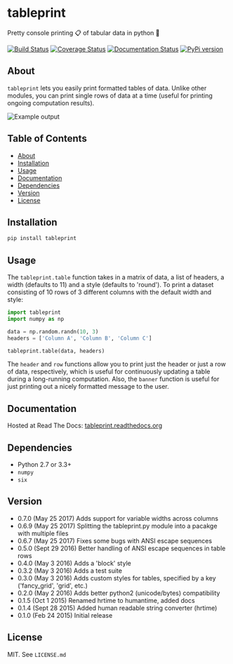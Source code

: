 # tableprint
Pretty console printing :clipboard: of tabular data in python :snake:

[![Build Status](https://travis-ci.org/nirum/tableprint.svg?branch=master)](https://travis-ci.org/nirum/tableprint)
[![Coverage Status](https://codecov.io/gh/nirum/tableprint/branch/master/graph/badge.svg)](https://codecov.io/gh/nirum/tableprint)
[![Documentation Status](https://readthedocs.org/projects/tableprint/badge/?version=latest)](https://tableprint.readthedocs.io/?badge=latest)
[![PyPi version](https://img.shields.io/pypi/v/tableprint.svg)](https://pypi.python.org/pypi/tableprint)

## About
`tableprint` lets you easily print formatted tables of data.
Unlike other modules, you can print single rows of data at a time (useful for printing ongoing computation results).

![Example output](https://raw.githubusercontent.com/nirum/tableprint/master/example.png)

## Table of Contents

  * [About](#about)
  * [Installation](#installation)
  * [Usage](#usage)
  * [Documentation](#documentation)
  * [Dependencies](#dependencies)
  * [Version](#version)
  * [License](#license)

## Installation
```bash
pip install tableprint
```

## Usage
The `tableprint.table` function takes in a matrix of data, a list of headers, a width (defaults to 11) and a style (defaults to 'round'). To print a dataset consisting of 10 rows of 3 different columns with the default width and style:
```python
import tableprint
import numpy as np

data = np.random.randn(10, 3)
headers = ['Column A', 'Column B', 'Column C']

tableprint.table(data, headers)
```
The `header` and `row` functions allow you to print just the header or just a row of data, respectively, which is useful for continuously updating a table during a long-running computation. Also, the `banner` function is useful for just printing out a nicely formatted message to the user.

## Documentation
Hosted at Read The Docs: [tableprint.readthedocs.org](http://tableprint.readthedocs.org)

## Dependencies
- Python 2.7 or 3.3+
- `numpy`
- `six`

## Version
- 0.7.0 (May 25 2017) Adds support for variable widths across columns
- 0.6.9 (May 25 2017) Splitting the tableprint.py module into a pacakge with multiple files
- 0.6.7 (May 25 2017) Fixes some bugs with ANSI escape sequences
- 0.5.0 (Sept 29 2016) Better handling of ANSI escape sequences in table rows
- 0.4.0 (May 3 2016) Adds a 'block' style
- 0.3.2 (May 3 2016) Adds a test suite
- 0.3.0 (May 3 2016) Adds custom styles for tables, specified by a key ('fancy_grid', 'grid', etc.)
- 0.2.0 (May 2 2016) Adds better python2 (unicode/bytes) compatibility
- 0.1.5 (Oct 1 2015) Renamed hrtime to humantime, added docs
- 0.1.4 (Sept 28 2015) Added human readable string converter (hrtime)
- 0.1.0 (Feb 24 2015) Initial release

## License
MIT. See `LICENSE.md`
